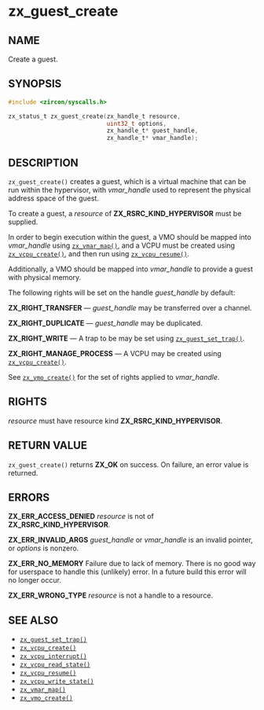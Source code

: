 # zx_guest_create

## NAME

<!-- Updated by update-docs-from-fidl, do not edit. -->

Create a guest.

## SYNOPSIS

<!-- Updated by update-docs-from-fidl, do not edit. -->

```c
#include <zircon/syscalls.h>

zx_status_t zx_guest_create(zx_handle_t resource,
                            uint32_t options,
                            zx_handle_t* guest_handle,
                            zx_handle_t* vmar_handle);
```

## DESCRIPTION

`zx_guest_create()` creates a guest, which is a virtual machine that can be run
within the hypervisor, with *vmar_handle* used to represent the physical address
space of the guest.

To create a guest, a *resource* of **ZX_RSRC_KIND_HYPERVISOR** must be supplied.

In order to begin execution within the guest, a VMO should be mapped into
*vmar_handle* using [`zx_vmar_map()`], and a VCPU must be created using
[`zx_vcpu_create()`], and then run using [`zx_vcpu_resume()`].

Additionally, a VMO should be mapped into *vmar_handle* to provide a guest with
physical memory.

The following rights will be set on the handle *guest_handle* by default:

**ZX_RIGHT_TRANSFER** &mdash; *guest_handle* may be transferred over a channel.

**ZX_RIGHT_DUPLICATE** &mdash; *guest_handle* may be duplicated.

**ZX_RIGHT_WRITE** &mdash; A trap to be may be set using [`zx_guest_set_trap()`].

**ZX_RIGHT_MANAGE_PROCESS** &mdash; A VCPU may be created using [`zx_vcpu_create()`].

See [`zx_vmo_create()`] for the set of rights applied to *vmar_handle*.

## RIGHTS

<!-- Updated by update-docs-from-fidl, do not edit. -->

*resource* must have resource kind **ZX_RSRC_KIND_HYPERVISOR**.

## RETURN VALUE

`zx_guest_create()` returns **ZX_OK** on success. On failure, an error value is
returned.

## ERRORS

**ZX_ERR_ACCESS_DENIED** *resource* is not of **ZX_RSRC_KIND_HYPERVISOR**.

**ZX_ERR_INVALID_ARGS** *guest_handle* or *vmar_handle* is an invalid pointer,
or *options* is nonzero.

**ZX_ERR_NO_MEMORY**  Failure due to lack of memory.
There is no good way for userspace to handle this (unlikely) error.
In a future build this error will no longer occur.

**ZX_ERR_WRONG_TYPE** *resource* is not a handle to a resource.

## SEE ALSO

 - [`zx_guest_set_trap()`]
 - [`zx_vcpu_create()`]
 - [`zx_vcpu_interrupt()`]
 - [`zx_vcpu_read_state()`]
 - [`zx_vcpu_resume()`]
 - [`zx_vcpu_write_state()`]
 - [`zx_vmar_map()`]
 - [`zx_vmo_create()`]

<!-- References updated by update-docs-from-fidl, do not edit. -->

[`zx_guest_set_trap()`]: guest_set_trap.md
[`zx_vcpu_create()`]: vcpu_create.md
[`zx_vcpu_interrupt()`]: vcpu_interrupt.md
[`zx_vcpu_read_state()`]: vcpu_read_state.md
[`zx_vcpu_resume()`]: vcpu_resume.md
[`zx_vcpu_write_state()`]: vcpu_write_state.md
[`zx_vmar_map()`]: vmar_map.md
[`zx_vmo_create()`]: vmo_create.md
